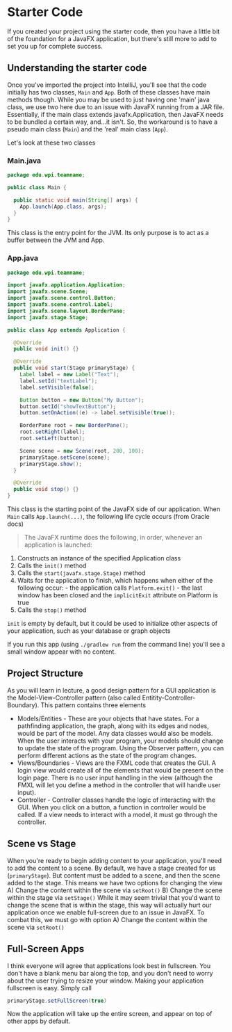 # Starter Code

If you created your project using the starter code, then you have a little bit of the foundation for a JavaFX application, but there's still more to add to set you up for complete success.

## Understanding the starter code
Once you've imported the project into IntelliJ, you'll see that the code initially has two classes, `Main` and `App`. Both of these classes have main methods though. While you may be used to just having one 'main' java class, we use two here due to an issue with JavaFX running from a JAR file. Essentially, if the main class extends javafx.Application, then JavaFX needs to be bundled a certain way, and...it isn't. So, the workaround is to have a pseudo main class (`Main`) and the 'real' main class (`App`).

Let's look at these two classes

### Main.java

```java
package edu.wpi.teamname;

public class Main {

  public static void main(String[] args) {
    App.launch(App.class, args);
  }
}
```

This class is the entry point for the JVM. Its only purpose is to act as a buffer between the JVM and App. 

### App.java

```java
package edu.wpi.teamname;

import javafx.application.Application;
import javafx.scene.Scene;
import javafx.scene.control.Button;
import javafx.scene.control.Label;
import javafx.scene.layout.BorderPane;
import javafx.stage.Stage;

public class App extends Application {

  @Override
  public void init() {}

  @Override
  public void start(Stage primaryStage) {
    Label label = new Label("Text");
    label.setId("textLabel");
    label.setVisible(false);

    Button button = new Button("My Button");
    button.setId("showTextButton");
    button.setOnAction((e) -> label.setVisible(true));

    BorderPane root = new BorderPane();
    root.setRight(label);
    root.setLeft(button);

    Scene scene = new Scene(root, 200, 100);
    primaryStage.setScene(scene);
    primaryStage.show();
  }

  @Override
  public void stop() {}
}
```

This class is the starting point of the JavaFX side of our application. When `Main` calls `App.launch(...)`, the following life cycle occurs (from Oracle docs)

> The JavaFX runtime does the following, in order, whenever an application is launched:
  1. Constructs an instance of the specified Application class
  2. Calls the `init()` method
  3. Calls the `start(javafx.stage.Stage)` method
  4. Waits for the application to finish, which happens when either of the following occur:
    - the application calls `Platform.exit()`
    - the last window has been closed and the `implicitExit` attribute on Platform is true
  5. Calls the `stop()` method

`init` is empty by default, but it could be used to initialize other aspects of your application, such as your database or graph objects

If you run this app (using `./gradlew run` from the command line) you'll see a small window appear with no content. 

## Project Structure
As you will learn in lecture, a good design pattern for a GUI application is the Model-View-Controller pattern (also called Entitity-Controller-Boundary). This pattern contains three elements

- Models/Entities - These are your objects that have states. For a pathfinding application, the graph, along with its edges and nodes, would be part of the model. Any data classes would also be models. When the user interacts with your program, your models should change to update the state of the program. Using the Observer pattern, you can perform different actions as the state of the program changes.
- Views/Boundaries - Views are the FXML code that creates the GUI. A login view would create all of the elements that would be present on the login page. There is no user input handling in the view (although the FMXL will let you define a method in the controller that will handle user input).
- Controller - Controller classes handle the logic of interacting with the GUI. When you click on a button, a function in controller would be called. If a view needs to interact with a model, it must go through the controller.

## Scene vs Stage

When you're ready to begin adding content to your application, you'll need to add the content to a scene. By default, we have a stage created for us (`primaryStage`). But content must be added to a scene, and then the scene added to the stage. This means we have two options for changing the view
A) Change the content within the scene via `setRoot()`
B) Change the scene within the stage via `setStage()`
While it may seem trivial that you'd want to change the scene that is within the stage, this way will actually hurt our application once we enable full-screen due to an issue in JavaFX. To combat this, we must go with option A) Change the content within the scene via `setRoot()`

## Full-Screen Apps

I think everyone will agree that applications look best in fullscreen. You don't have a blank menu bar along the top, and you don't need to worry about the user trying to resize your window. Making your application fullscreen is easy. Simply call 

```java
primaryStage.setFullScreen(true)
```

Now the application will take up the entire screen, and appear on top of other apps by default. 
